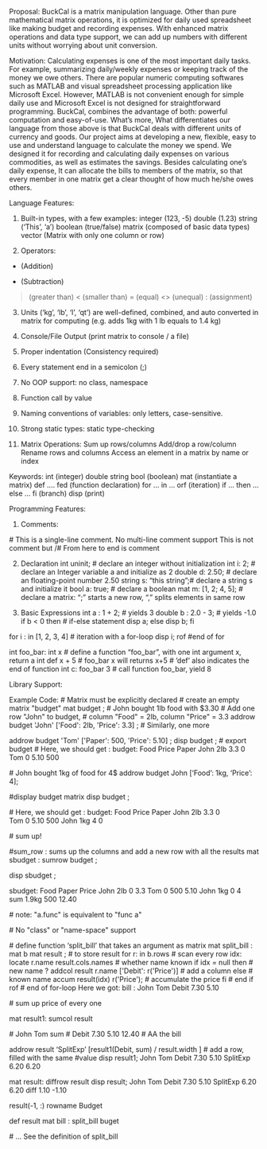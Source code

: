 Proposal:
BuckCal is a matrix manipulation language. Other than pure mathematical matrix operations, it is optimized for daily used spreadsheet like making budget and recording expenses. With enhanced matrix operations and data type support, we can add up numbers with different units without worrying about unit conversion.

Motivation: 
Calculating expenses is one of the most important daily tasks. For example, summarizing daily/weekly expenses or keeping track of the money we owe others. There are popular numeric computing softwares such as MATLAB and visual spreadsheet processing application like Microsoft Excel. However, MATLAB is not convenient enough for simple daily use and Microsoft Excel is not designed for straightforward programming. BuckCal, combines the advantage of both: powerful computation and easy-of-use. What’s more, What differentiates our language from those above is that BuckCal deals with different units of currency and goods. Our project aims at developing a new, flexible, easy to use and understand language to calculate the money we spend. 
We designed it for  recording and calculating daily expenses on various commodities, as well as estimates the savings. Besides calculating one’s daily expense, It can allocate the bills to members of the matrix, so that every member in one matrix get a clear thought of how much he/she owes others.

Language Features:

1.  Built-in types, with a few examples:
integer (123, -5)
double (1.23)
string (‘This’, ‘a’)
boolean (true/false)
matrix (composed of basic data types)
vector (Matrix with only one column or row)

2. Operators: 
+ (Addition) 
- (Subtraction)
> (greater than) 
< (smaller than) 
= (equal) 
<> (unequal)
: (assignment)

3. Units (‘kg’, ‘lb’, ‘l’, ‘qt’) are well-defined, combined, and auto converted in matrix for computing (e.g. adds 1kg with 1 lb equals to 1.4 kg)

4. Console/File Output (print matrix to console / a file)

5. Proper indentation (Consistency required)

6. Every statement end in a semicolon (;)

7. No OOP support: no class, namespace  

8. Function call by value

9. Naming conventions of variables: only letters, case-sensitive.

10. Strong static types: static type-checking

11. Matrix Operations:
Sum up rows/columns 
Add/drop a row/column
Rename rows and columns
Access an element in a matrix by name or index

Keywords: 
int  (integer)
double 
string 
bool (boolean)
mat (instantiate a matrix)
def .... fed (function declaration)
for … in … orf (iteration)
if ... then ... else … fi (branch)
disp (print)

Programming Features:
1. Comments:

\# This is a single-line comment. No multi-line comment support
This is not comment but /# From here to end is comment 

2. Declaration
int uninit;		# declare an integer without initialization
int i: 2; 		# declare an Integer variable a and initialize as 2
double d: 2.50; 	# declare an floating-point  number 2.50
string s: “this string”;# declare a string s and initialize it
bool a: true;		# declare a boolean
mat m: [1, 2; 4, 5]; 	# declare a matrix: “;” starts a new row, “,” splits elements in
 			same row

3. Basic Expressions
int a : 1 + 2;		# yields 3
double b : 2.0 - 3;  	# yields -1.0 
if b < 0 then		# if-else statement
	disp a;
else
	disp b;
fi

for i : in [1, 2, 3, 4]	# iteration with a for-loop
	disp i;
rof			#end of for

int foo_bar: int  x	# define a function “foo_bar”, with one int argument x, return a int
def x + 5 	# foo_bar x  will returns x+5 
\# ’def’ also indicates the end of function
int c: foo_bar 3	# call function foo_bar, yield 8

Library Support:

Example Code:
\# Matrix must be explicitly declared
\# create an empty matrix "budget"
mat budget ; 
\# John bought 1lb food with $3.30
\# Add one row "John" to budget,
\# column "Food" = 2lb, column "Price" = 3.3
addrow budget 'John' ['Food': 2lb, 'Price': 3.3] ;
\# Similarly, one more

addrow budget 'Tom' ['Paper': 500, 'Price': 5.10] ;
disp budget ; # export budget 
\# Here, we should get :
budget:
 	Food	Price	Paper
John	2lb	3.3	0	
Tom	0	5.10	500

\# John bought 1kg of food for 4$
addrow budget John [‘Food’: 1kg, ‘Price’: 4];

\#display budget matrix
disp budget ;

\# Here, we should get :
budget:
	Food	Price	Paper
John	2lb	3.3	0	
Tom	0	5.10	500
John	1kg	4	0	

\# sum up!

\#sum_row : sums up the columns and add a new row with all the results
mat sbudget : sumrow budget ;

disp sbudget ;

sbudget:
	Food	Paper	Price
John	2lb	0	3.3	
Tom	0	500	5.10
John	1kg	0	4	
sum	1.9kg	500	12.40

\# note: "a.func" is equivalent to "func a"

\# No "class" or "name-space" support 

\# define function ‘split_bill’ that takes an argument as matrix
mat split_bill : mat b
	mat result ;  # to store result
	for r: in b.rows  # scan every row 
		idx: locate r.name result.cols.names # whether name known
		if idx = null then # new name ?
			addcol result r.name ['Debit': r('Price')] # add a column
		else # known name
			accum  result(idx) r('Price'); # accumulate the price
		fi # end if
	rof # end of for-loop
Here we got:
bill :
	John	Tom
Debit	7.30	5.10

\# sum up price of every one

mat result1: sumcol result 

\#		John	Tom	sum
\# Debit	7.30	5.10	12.40
\# AA the bill 

addrow result ‘SplitExp’ [result1(Debit, sum) / result.width ] # add a row, filled with the same									#value
disp result1;
		John	Tom
Debit		7.30	5.10
SplitExp	6.20	6.20

mat result: diffrow  result
disp result;
 		John	Tom
Debit		7.30	5.10
SplitExp	6.20	6.20
diff		1.10	-1.10

result(-1, :)  rowname Budget

def result
mat bill : split_bill buget

\# … See the definition of split_bill




